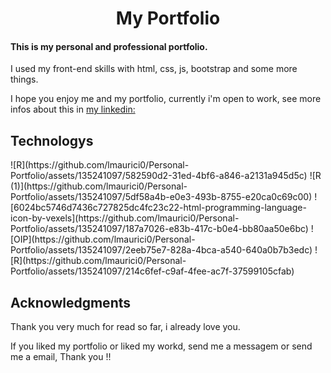 <h1 style='text-align:center'>My Portfolio</h1>

<h4>This is my personal and professional portfolio.</h4>
<p>I used my front-end skills with html, css, js, bootstrap and some more things.</p>
<p>I hope you enjoy me and my portfolio, currently i'm open to work, see more infos about this in <a href='www.linkedin.com/in/eric-luis-da-silva-mauricio-142624279'>my linkedin: </a>

<h2>Technologys</h2>
![R](https://github.com/lmaurici0/Personal-Portfolio/assets/135241097/582590d2-31ed-4bf6-a846-a2131a945d5c)
![R (1)](https://github.com/lmaurici0/Personal-Portfolio/assets/135241097/5df58a4b-e0e3-493b-8755-e20ca0c69c00)
![6024bc5746d7436c727825dc4fc23c22-html-programming-language-icon-by-vexels](https://github.com/lmaurici0/Personal-Portfolio/assets/135241097/187a7026-e83b-417c-b0e4-bb80aa50e6bc)
![OIP](https://github.com/lmaurici0/Personal-Portfolio/assets/135241097/2eeb75e7-828a-4bca-a540-640a0b7b3edc)
![R](https://github.com/lmaurici0/Personal-Portfolio/assets/135241097/214c6fef-c9af-4fee-ac7f-37599105cfab)

<h2>Acknowledgments</h2>
<p>Thank you very much for read so far, i already love you.</p>
<p>If you liked my portfolio or liked my workd, send me a messagem or send me a email, Thank you !!</p>
